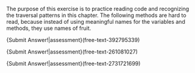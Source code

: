The purpose of this exercise is to practice reading code and recognizing the traversal patterns in this chapter. The following methods are hard to read, because instead of using meaningful names for the variables and methods, they use names of fruit.

{Submit Answer!|assessment}(free-text-392795339)


{Submit Answer!|assessment}(free-text-261081027)


{Submit Answer!|assessment}(free-text-2731721699)
